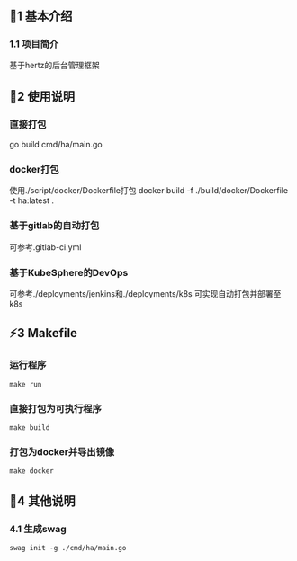 #
## 🌱1 基本介绍
### 1.1 项目简介
基于hertz的后台管理框架
## 🚀2 使用说明
### 直接打包
go build cmd/ha/main.go
### docker打包
使用./script/docker/Dockerfile打包
docker build -f ./build/docker/Dockerfile -t ha:latest .
### 基于gitlab的自动打包
可参考.gitlab-ci.yml
### 基于KubeSphere的DevOps
可参考./deployments/jenkins和./deployments/k8s 可实现自动打包并部署至k8s

## ⚡️3 Makefile
### 运行程序
```shell
make run
```
### 直接打包为可执行程序
```shell
make build
```
### 打包为docker并导出镜像
```shell
make docker
```
## 🎉4 其他说明
### 4.1 生成swag 
```shell
swag init -g ./cmd/ha/main.go
```